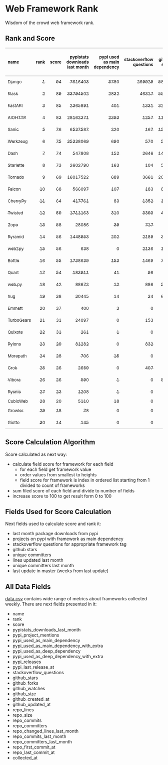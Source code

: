 # Web Framework Rank
Wisdom of the crowd web framework rank.

## Rank and Score
<sub>name</sub> | <sub>rank</sub> | <sub>score</sub> | <sub>pypistats downloads last month</sub> | <sub>pypi used as main dependency</sub> | <sub>stackoverflow questions</sub> | <sub>github stars</sub> | <sub>repo unique committers</sub> | <sub>repo changed lines last month</sub> | <sub>repo unique committers last month</sub> | <sub>repo last commit</sub>
:--- | ---: | ---: | ---: | ---: | ---: | ---: | ---: | ---: | ---: | ---:
[<sub>Django</sub>](https://github.com/django/django "first commit: 2005-07-13") | [<sub>1</sub>](# "  +0 last week") | [<sub>94</sub>](# "  -3 last week") | [<sub>7616403</sub>](# "  #5 in pypistats downloads last month -1.18% last week") | [<sub>3780</sub>](# "  #1 in pypi used as main dependency +0.29% last week") | [<sub>269929</sub>](# "  #1 in stackoverflow questions +0.17% last week") | [<sub>58299</sub>](# "  #1 in github stars +0.24% last week") | [<sub>2523</sub>](# "  #1 in repo unique committers +0.16% last week") | [<sub>5690</sub>](# "  #3 in repo changed lines last month +64.5% last week") | [<sub>39</sub>](# "  #1 in repo unique committers last month +5.41% last week") | [<sub>2021-07-02</sub>](# "▼ #4 in repo last commit 1 week ago")
[<sub>Flask</sub>](https://github.com/pallets/flask "first commit: 2010-04-06; uses: Werkzeug") | [<sub>2</sub>](# "  +0 last week") | [<sub>89</sub>](# "  -4 last week") | [<sub>33794502</sub>](# "  #2 in pypistats downloads last month +13.53% last week") | [<sub>2832</sub>](# "  #2 in pypi used as main dependency +0.46% last week") | [<sub>46317</sub>](# "  #2 in stackoverflow questions +0.21% last week") | [<sub>55901</sub>](# "  #2 in github stars +0.13% last week") | [<sub>743</sub>](# "  #2 in repo unique committers +0.0% last week") | [<sub>418</sub>](# "  #10 in repo changed lines last month -15.73% last week") | [<sub>7</sub>](# "▼ #4 in repo unique committers last month -46.15% last week") | [<sub>2021-07-01</sub>](# "▼ #4 in repo last commit 1 week ago")
[<sub>FastAPI</sub>](https://github.com/tiangolo/fastapi "first commit: 2018-12-05; uses: Starlette") | [<sub>3</sub>](# "▲ +3 last week") | [<sub>85</sub>](# "▲ +11 last week") | [<sub>2365891</sub>](# "  #8 in pypistats downloads last month +2.97% last week") | [<sub>401</sub>](# "  #6 in pypi used as main dependency +2.56% last week") | [<sub>1331</sub>](# "  #10 in stackoverflow questions +3.02% last week") | [<sub>32578</sub>](# "  #3 in github stars +0.6% last week") | [<sub>239</sub>](# "  #10 in repo unique committers +3.46% last week") | [<sub>4773</sub>](# "▲ #4 in repo changed lines last month +942.14% last week") | [<sub>14</sub>](# "▲ #2 in repo unique committers last month +366.67% last week") | [<sub>2021-07-03</sub>](# "▲ #1 in repo last commit 1 week ago")
[<sub>AIOHTTP</sub>](https://github.com/aio-libs/aiohttp "first commit: 2013-10-01") | [<sub>4</sub>](# "▼ -1 last week") | [<sub>83</sub>](# "▼ -2 last week") | [<sub>28162371</sub>](# "  #3 in pypistats downloads last month +7.59% last week") | [<sub>2393</sub>](# "  #3 in pypi used as main dependency +0.72% last week") | [<sub>1257</sub>](# "  #11 in stackoverflow questions +0.32% last week") | [<sub>11367</sub>](# "  #7 in github stars +0.14% last week") | [<sub>610</sub>](# "  #3 in repo unique committers +0.0% last week") | [<sub>1520</sub>](# "▼ #8 in repo changed lines last month -1.23% last week") | [<sub>7</sub>](# "  #4 in repo unique committers last month +16.67% last week") | [<sub>2021-06-29</sub>](# "▲ #4 in repo last commit 1 week ago")
[<sub>Sanic</sub>](https://github.com/sanic-org/sanic "first commit: 2016-05-26") | [<sub>5</sub>](# "▼ -1 last week") | [<sub>76</sub>](# "▼ -2 last week") | [<sub>6537587</sub>](# "  #6 in pypistats downloads last month +26.12% last week") | [<sub>220</sub>](# "  #8 in pypi used as main dependency +0.0% last week") | [<sub>167</sub>](# "  #18 in stackoverflow questions +0.6% last week") | [<sub>15095</sub>](# "  #5 in github stars +0.08% last week") | [<sub>324</sub>](# "  #7 in repo unique committers +0.0% last week") | [<sub>1593</sub>](# "▼ #7 in repo changed lines last month +5.01% last week") | [<sub>6</sub>](# "▼ #6 in repo unique committers last month +0.0% last week") | [<sub>2021-06-27</sub>](# "▲ #4 in repo last commit 1 week ago")
[<sub>Werkzeug</sub>](https://github.com/pallets/werkzeug "first commit: 2007-05-04; used by: Flask and Quart") | [<sub>6</sub>](# "▲ +4 last week") | [<sub>75</sub>](# "▲ +5 last week") | [<sub>35338069</sub>](# "  #1 in pypistats downloads last month +12.81% last week") | [<sub>690</sub>](# "  #4 in pypi used as main dependency +0.44% last week") | [<sub>570</sub>](# "  #15 in stackoverflow questions +0.35% last week") | [<sub>5765</sub>](# "  #11 in github stars +0.1% last week") | [<sub>428</sub>](# "  #4 in repo unique committers +0.0% last week") | [<sub>64</sub>](# "▲ #12 in repo changed lines last month +1500.0% last week") | [<sub>2</sub>](# "▲ #11 in repo unique committers last month +0.0% last week") | [<sub>2021-07-01</sub>](# "▲ #4 in repo last commit 1 week ago")
[<sub>Dash</sub>](https://github.com/plotly/dash "first commit: 2015-04-10") | [<sub>7</sub>](# "  +0 last week") | [<sub>74</sub>](# "  +2 last week") | [<sub>547808</sub>](# "  #13 in pypistats downloads last month +1.0% last week") | [<sub>152</sub>](# "  #12 in pypi used as main dependency +1.33% last week") | [<sub>2646</sub>](# "  #5 in stackoverflow questions +1.69% last week") | [<sub>14788</sub>](# "  #6 in github stars +0.15% last week") | [<sub>94</sub>](# "  #17 in repo unique committers +0.0% last week") | [<sub>51874</sub>](# "  #1 in repo changed lines last month -49.94% last week") | [<sub>4</sub>](# "▼ #8 in repo unique committers last month +0.0% last week") | [<sub>2021-06-29</sub>](# "▲ #4 in repo last commit 1 week ago")
[<sub>Starlette</sub>](https://github.com/encode/starlette "first commit: 2018-06-25; used by: FastAPI") | [<sub>8</sub>](# "▲ +3 last week") | [<sub>73</sub>](# "▲ +4 last week") | [<sub>2602790</sub>](# "  #7 in pypistats downloads last month +4.41% last week") | [<sub>163</sub>](# "  #10 in pypi used as main dependency +0.62% last week") | [<sub>104</sub>](# "  #20 in stackoverflow questions +1.96% last week") | [<sub>5726</sub>](# "▲ #12 in github stars +0.4% last week") | [<sub>166</sub>](# "  #14 in repo unique committers +0.61% last week") | [<sub>2150</sub>](# "▲ #5 in repo changed lines last month +196.96% last week") | [<sub>9</sub>](# "  #3 in repo unique committers last month +28.57% last week") | [<sub>2021-07-03</sub>](# "▲ #1 in repo last commit 1 week ago")
[<sub>Tornado</sub>](https://github.com/tornadoweb/tornado "first commit: 2009-09-09") | [<sub>9</sub>](# "▼ -4 last week") | [<sub>69</sub>](# "▼ -7 last week") | [<sub>16017522</sub>](# "  #4 in pypistats downloads last month -0.38% last week") | [<sub>689</sub>](# "  #5 in pypi used as main dependency +0.44% last week") | [<sub>3661</sub>](# "  #3 in stackoverflow questions -0.05% last week") | [<sub>20051</sub>](# "  #4 in github stars +0.07% last week") | [<sub>426</sub>](# "  #5 in repo unique committers +0.0% last week") | [<sub>0</sub>](# "▼ #16 in repo changed lines last month -100.0% last week") | [<sub>0</sub>](# "▼ #16 in repo unique committers last month -100.0% last week") | [<sub>2021-05-30</sub>](# "▼ #16 in repo last commit 5 weeks ago")
[<sub>Falcon</sub>](https://github.com/falconry/falcon "first commit: 2012-12-06; used by: hug") | [<sub>10</sub>](# "▼ -1 last week") | [<sub>68</sub>](# "▼ -2 last week") | [<sub>566097</sub>](# "  #12 in pypistats downloads last month -0.86% last week") | [<sub>107</sub>](# "  #13 in pypi used as main dependency +0.0% last week") | [<sub>183</sub>](# "  #17 in stackoverflow questions +0.0% last week") | [<sub>8459</sub>](# "  #8 in github stars +0.08% last week") | [<sub>179</sub>](# "  #12 in repo unique committers +0.0% last week") | [<sub>9892</sub>](# "  #2 in repo changed lines last month +0.0% last week") | [<sub>2</sub>](# "▲ #11 in repo unique committers last month +0.0% last week") | [<sub>2021-06-26</sub>](# "▼ #4 in repo last commit 2 weeks ago")
[<sub>CherryPy</sub>](https://github.com/cherrypy/cherrypy "first commit: 2004-11-20") | [<sub>11</sub>](# "▲ +1 last week") | [<sub>64</sub>](# "▲ +4 last week") | [<sub>417761</sub>](# "  #14 in pypistats downloads last month +2.53% last week") | [<sub>83</sub>](# "  #14 in pypi used as main dependency +0.0% last week") | [<sub>1352</sub>](# "  #9 in stackoverflow questions +0.0% last week") | [<sub>1412</sub>](# "  #18 in github stars +0.28% last week") | [<sub>141</sub>](# "  #15 in repo unique committers +0.0% last week") | [<sub>55</sub>](# "▲ #14 in repo changed lines last month +19.57% last week") | [<sub>4</sub>](# "▼ #8 in repo unique committers last month +0.0% last week") | [<sub>2021-07-03</sub>](# "▲ #1 in repo last commit 1 week ago")
[<sub>Twisted</sub>](https://github.com/twisted/twisted "first commit: 2001-07-09") | [<sub>12</sub>](# "▼ -4 last week") | [<sub>59</sub>](# "▼ -13 last week") | [<sub>1711163</sub>](# "  #10 in pypistats downloads last month +0.23% last week") | [<sub>310</sub>](# "  #7 in pypi used as main dependency +0.32% last week") | [<sub>3393</sub>](# "  #4 in stackoverflow questions +0.0% last week") | [<sub>4292</sub>](# "  #15 in github stars +0.16% last week") | [<sub>262</sub>](# "  #9 in repo unique committers +0.0% last week") | [<sub>0</sub>](# "▼ #16 in repo changed lines last month -100.0% last week") | [<sub>0</sub>](# "▼ #16 in repo unique committers last month -100.0% last week") | [<sub>2021-06-01</sub>](# "▼ #16 in repo last commit 5 weeks ago")
[<sub>Zope</sub>](https://github.com/zopefoundation/Zope "first commit: 1996-06-17") | [<sub>13</sub>](# "▲ +1 last week") | [<sub>58</sub>](# "▲ +0 last week") | [<sub>28086</sub>](# "  #19 in pypistats downloads last month +1.91% last week") | [<sub>39</sub>](# "  #16 in pypi used as main dependency +0.0% last week") | [<sub>717</sub>](# "  #14 in stackoverflow questions +0.0% last week") | [<sub>265</sub>](# "  #24 in github stars +0.76% last week") | [<sub>171</sub>](# "  #13 in repo unique committers +0.0% last week") | [<sub>1820</sub>](# "▲ #6 in repo changed lines last month +22.31% last week") | [<sub>5</sub>](# "▼ #7 in repo unique committers last month +0.0% last week") | [<sub>2021-07-02</sub>](# "▲ #4 in repo last commit 1 week ago")
[<sub>Pyramid</sub>](https://github.com/Pylons/pyramid "first commit: 2008-07-04; used by: CubicWeb") | [<sub>14</sub>](# "▲ +1 last week") | [<sub>56</sub>](# "▲ +1 last week") | [<sub>1448953</sub>](# "  #11 in pypistats downloads last month -0.1% last week") | [<sub>202</sub>](# "  #9 in pypi used as main dependency +0.0% last week") | [<sub>2189</sub>](# "  #6 in stackoverflow questions +0.0% last week") | [<sub>3570</sub>](# "  #16 in github stars +0.11% last week") | [<sub>354</sub>](# "  #6 in repo unique committers +0.0% last week") | [<sub>0</sub>](# "▲ #16 in repo changed lines last month +100% last week") | [<sub>0</sub>](# "▲ #16 in repo unique committers last month +100% last week") | [<sub>2021-03-15</sub>](# "  #20 in repo last commit 16 weeks ago")
[<sub>web2py</sub>](https://github.com/web2py/web2py "first commit: 2011-11-23") | [<sub>15</sub>](# "▼ -2 last week") | [<sub>56</sub>](# "▼ -2 last week") | [<sub>638</sub>](# "▲ #25 in pypistats downloads last month -1.39% last week") | [<sub>0</sub>](# "  #25 in pypi used as main dependency +100% last week") | [<sub>2136</sub>](# "  #7 in stackoverflow questions +0.05% last week") | [<sub>1950</sub>](# "  #17 in github stars +0.0% last week") | [<sub>264</sub>](# "  #8 in repo unique committers +0.0% last week") | [<sub>1342</sub>](# "▼ #9 in repo changed lines last month +0.0% last week") | [<sub>2</sub>](# "▲ #11 in repo unique committers last month +0.0% last week") | [<sub>2021-06-26</sub>](# "▼ #4 in repo last commit 2 weeks ago")
[<sub>Bottle</sub>](https://github.com/bottlepy/bottle "first commit: 2009-06-30") | [<sub>16</sub>](# "  +0 last week") | [<sub>55</sub>](# "  +1 last week") | [<sub>1738639</sub>](# "  #9 in pypistats downloads last month -1.44% last week") | [<sub>153</sub>](# "  #11 in pypi used as main dependency +0.0% last week") | [<sub>1469</sub>](# "  #8 in stackoverflow questions +0.07% last week") | [<sub>7292</sub>](# "  #9 in github stars +0.12% last week") | [<sub>220</sub>](# "  #11 in repo unique committers +0.0% last week") | [<sub>0</sub>](# "▲ #16 in repo changed lines last month +100% last week") | [<sub>0</sub>](# "▲ #16 in repo unique committers last month +100% last week") | [<sub>2021-01-01</sub>](# "  #23 in repo last commit 27 weeks ago")
[<sub>Quart</sub>](https://gitlab.com/pgjones/quart "first commit: 2017-05-14; uses: Werkzeug") | [<sub>17</sub>](# "  +0 last week") | [<sub>54</sub>](# "  +1 last week") | [<sub>183911</sub>](# "  #15 in pypistats downloads last month +13.52% last week") | [<sub>41</sub>](# "  #15 in pypi used as main dependency +2.5% last week") | [<sub>98</sub>](# "  #21 in stackoverflow questions -1.01% last week") | [<sub>913</sub>](# "  #19 in github stars +0.22% last week") | [<sub>59</sub>](# "  #19 in repo unique committers +0.0% last week") | [<sub>221</sub>](# "▲ #11 in repo changed lines last month +11.06% last week") | [<sub>3</sub>](# "▼ #10 in repo unique committers last month +0.0% last week") | [<sub>2021-06-30</sub>](# "▲ #4 in repo last commit 1 week ago")
[<sub>web.py</sub>](https://github.com/webpy/webpy "first commit: 1970-01-01") | [<sub>18</sub>](# "  +0 last week") | [<sub>42</sub>](# "  +1 last week") | [<sub>88672</sub>](# "  #16 in pypistats downloads last month +7.97% last week") | [<sub>12</sub>](# "  #20 in pypi used as main dependency +0.0% last week") | [<sub>886</sub>](# "  #12 in stackoverflow questions +0.0% last week") | [<sub>5577</sub>](# "  #14 in github stars +0.05% last week") | [<sub>88</sub>](# "  #18 in repo unique committers +0.0% last week") | [<sub>0</sub>](# "▲ #16 in repo changed lines last month +100% last week") | [<sub>0</sub>](# "▲ #16 in repo unique committers last month +100% last week") | [<sub>2021-03-03</sub>](# "  #21 in repo last commit 18 weeks ago")
[<sub>hug</sub>](https://github.com/hugapi/hug "first commit: 2015-07-17; uses: Falcon") | [<sub>19</sub>](# "  +0 last week") | [<sub>38</sub>](# "  +0 last week") | [<sub>30445</sub>](# "  #18 in pypistats downloads last month +0.88% last week") | [<sub>14</sub>](# "  #19 in pypi used as main dependency +0.0% last week") | [<sub>34</sub>](# "  #22 in stackoverflow questions +0.0% last week") | [<sub>6514</sub>](# "  #10 in github stars +0.03% last week") | [<sub>123</sub>](# "  #16 in repo unique committers +0.0% last week") | [<sub>0</sub>](# "▲ #16 in repo changed lines last month +100% last week") | [<sub>0</sub>](# "▲ #16 in repo unique committers last month +100% last week") | [<sub>2020-08-10</sub>](# "  #25 in repo last commit 47 weeks ago")
[<sub>Emmett</sub>](https://github.com/emmett-framework/emmett "first commit: 2014-10-22") | [<sub>20</sub>](# "  +0 last week") | [<sub>37</sub>](# "  +0 last week") | [<sub>400</sub>](# "  #27 in pypistats downloads last month -6.76% last week") | [<sub>3</sub>](# "  #21 in pypi used as main dependency +0.0% last week") | [<sub>0</sub>](# "  #23 in stackoverflow questions +100% last week") | [<sub>665</sub>](# "  #22 in github stars +0.15% last week") | [<sub>21</sub>](# "  #25 in repo unique committers +0.0% last week") | [<sub>34</sub>](# "▲ #15 in repo changed lines last month -24.44% last week") | [<sub>1</sub>](# "▲ #14 in repo unique committers last month +0.0% last week") | [<sub>2021-06-29</sub>](# "▲ #4 in repo last commit 1 week ago")
[<sub>TurboGears</sub>](https://github.com/TurboGears/tg2 "first commit: 2007-06-27") | [<sub>21</sub>](# "▲ +1 last week") | [<sub>31</sub>](# "▲ +0 last week") | [<sub>24097</sub>](# "  #20 in pypistats downloads last month +1.12% last week") | [<sub>0</sub>](# "  #25 in pypi used as main dependency +100% last week") | [<sub>153</sub>](# "  #19 in stackoverflow questions +0.0% last week") | [<sub>765</sub>](# "  #20 in github stars +0.0% last week") | [<sub>35</sub>](# "  #22 in repo unique committers +0.0% last week") | [<sub>0</sub>](# "▲ #16 in repo changed lines last month +100% last week") | [<sub>0</sub>](# "▲ #16 in repo unique committers last month +100% last week") | [<sub>2021-05-26</sub>](# "  #18 in repo last commit 6 weeks ago")
[<sub>Quixote</sub>](https://github.com/nascheme/quixote "first commit: 2006-03-16") | [<sub>22</sub>](# "▼ -1 last week") | [<sub>31</sub>](# "▼ +0 last week") | [<sub>261</sub>](# "  #28 in pypistats downloads last month -2.97% last week") | [<sub>1</sub>](# "  #22 in pypi used as main dependency +0.0% last week") | [<sub>0</sub>](# "  #23 in stackoverflow questions +100% last week") | [<sub>71</sub>](# "  #27 in github stars +0.0% last week") | [<sub>6</sub>](# "  #27 in repo unique committers +0.0% last week") | [<sub>57</sub>](# "▲ #13 in repo changed lines last month -3.39% last week") | [<sub>1</sub>](# "▲ #14 in repo unique committers last month +0.0% last week") | [<sub>2021-06-13</sub>](# "▼ #15 in repo last commit 3 weeks ago")
[<sub>Pylons</sub>](https://github.com/Pylons/pylons "first commit: 2006-02-18") | [<sub>23</sub>](# "  +0 last week") | [<sub>29</sub>](# "  +0 last week") | [<sub>81282</sub>](# "  #17 in pypistats downloads last month +8.7% last week") | [<sub>0</sub>](# "  #25 in pypi used as main dependency +100% last week") | [<sub>832</sub>](# "  #13 in stackoverflow questions +0.0% last week") | [<sub>212</sub>](# "  #25 in github stars +0.0% last week") | [<sub>36</sub>](# "  #21 in repo unique committers +0.0% last week") | [<sub>0</sub>](# "▲ #16 in repo changed lines last month +100% last week") | [<sub>0</sub>](# "▲ #16 in repo unique committers last month +100% last week") | [<sub>2018-01-12</sub>](# "  #28 in repo last commit 182 weeks ago")
[<sub>Morepath</sub>](https://github.com/morepath/morepath "first commit: 2013-07-17") | [<sub>24</sub>](# "  +0 last week") | [<sub>28</sub>](# "  +0 last week") | [<sub>706</sub>](# "  #24 in pypistats downloads last month -16.55% last week") | [<sub>15</sub>](# "  #18 in pypi used as main dependency +0.0% last week") | [<sub>0</sub>](# "  #23 in stackoverflow questions +100% last week") | [<sub>387</sub>](# "  #23 in github stars +0.0% last week") | [<sub>27</sub>](# "  #23 in repo unique committers +0.0% last week") | [<sub>0</sub>](# "▲ #16 in repo changed lines last month +100% last week") | [<sub>0</sub>](# "▲ #16 in repo unique committers last month +100% last week") | [<sub>2021-04-18</sub>](# "  #19 in repo last commit 11 weeks ago")
[<sub>Grok</sub>](https://github.com/zopefoundation/grok "first commit: 2006-10-14") | [<sub>25</sub>](# "▲ +1 last week") | [<sub>26</sub>](# "▲ +0 last week") | [<sub>2659</sub>](# "  #22 in pypistats downloads last month +7.83% last week") | [<sub>0</sub>](# "  #25 in pypi used as main dependency +100% last week") | [<sub>407</sub>](# "  #16 in stackoverflow questions +0.0% last week") | [<sub>18</sub>](# "  #29 in github stars +0.0% last week") | [<sub>40</sub>](# "  #20 in repo unique committers +0.0% last week") | [<sub>0</sub>](# "▲ #16 in repo changed lines last month +100% last week") | [<sub>0</sub>](# "▲ #16 in repo unique committers last month +100% last week") | [<sub>2020-09-02</sub>](# "  #24 in repo last commit 44 weeks ago")
[<sub>Vibora</sub>](https://github.com/vibora-io/vibora "first commit: 2018-06-13") | [<sub>26</sub>](# "▼ -1 last week") | [<sub>26</sub>](# "▼ +0 last week") | [<sub>590</sub>](# "▼ #26 in pypistats downloads last month -9.23% last week") | [<sub>1</sub>](# "  #22 in pypi used as main dependency +0.0% last week") | [<sub>0</sub>](# "  #23 in stackoverflow questions +100% last week") | [<sub>5721</sub>](# "▼ #13 in github stars +0.02% last week") | [<sub>27</sub>](# "  #23 in repo unique committers +0.0% last week") | [<sub>0</sub>](# "▲ #16 in repo changed lines last month +100% last week") | [<sub>0</sub>](# "▲ #16 in repo unique committers last month +100% last week") | [<sub>2019-02-11</sub>](# "  #27 in repo last commit 125 weeks ago")
[<sub>Pycnic</sub>](https://github.com/nullism/pycnic "first commit: 2015-11-04") | [<sub>27</sub>](# "  +0 last week") | [<sub>23</sub>](# "  +1 last week") | [<sub>1208</sub>](# "  #23 in pypistats downloads last month -1.79% last week") | [<sub>1</sub>](# "  #22 in pypi used as main dependency +0.0% last week") | [<sub>0</sub>](# "  #23 in stackoverflow questions +100% last week") | [<sub>156</sub>](# "  #26 in github stars +0.0% last week") | [<sub>10</sub>](# "  #26 in repo unique committers +0.0% last week") | [<sub>0</sub>](# "▲ #16 in repo changed lines last month +100% last week") | [<sub>0</sub>](# "▲ #16 in repo unique committers last month +100% last week") | [<sub>2021-02-16</sub>](# "  #22 in repo last commit 20 weeks ago")
[<sub>CubicWeb</sub>](https://forge.extranet.logilab.fr/cubicweb/cubicweb "uses: Pyramid") | [<sub>28</sub>](# "  +0 last week") | [<sub>20</sub>](# "  +1 last week") | [<sub>5110</sub>](# "  #21 in pypistats downloads last month -0.47% last week") | [<sub>18</sub>](# "  #17 in pypi used as main dependency +0.0% last week") | [<sub>0</sub>](# "  #23 in stackoverflow questions +100% last week") | [<sub>0</sub>](# "  #30 in github stars +100% last week") | [<sub>0</sub>](# "  #30 in repo unique committers +100% last week") | [<sub>0</sub>](# "▲ #16 in repo changed lines last month +100% last week") | [<sub>0</sub>](# "▲ #16 in repo unique committers last month +100% last week") | [<sub></sub>](# "  #29 in repo last commit")
[<sub>Growler</sub>](https://github.com/pyGrowler/Growler "first commit: 2014-08-17") | [<sub>29</sub>](# "  +0 last week") | [<sub>18</sub>](# "  +1 last week") | [<sub>78</sub>](# "  #30 in pypistats downloads last month +34.48% last week") | [<sub>0</sub>](# "  #25 in pypi used as main dependency +100% last week") | [<sub>0</sub>](# "  #23 in stackoverflow questions +100% last week") | [<sub>685</sub>](# "  #21 in github stars +0.15% last week") | [<sub>6</sub>](# "  #27 in repo unique committers +0.0% last week") | [<sub>0</sub>](# "▲ #16 in repo changed lines last month +100% last week") | [<sub>0</sub>](# "▲ #16 in repo unique committers last month +100% last week") | [<sub>2020-03-08</sub>](# "  #26 in repo last commit 69 weeks ago")
[<sub>Giotto</sub>](https://github.com/priestc/giotto "first commit: 2012-02-26") | [<sub>30</sub>](# "  +0 last week") | [<sub>14</sub>](# "  +1 last week") | [<sub>145</sub>](# "  #29 in pypistats downloads last month +19.83% last week") | [<sub>0</sub>](# "  #25 in pypi used as main dependency +100% last week") | [<sub>0</sub>](# "  #23 in stackoverflow questions +100% last week") | [<sub>54</sub>](# "  #28 in github stars +0.0% last week") | [<sub>3</sub>](# "  #29 in repo unique committers +0.0% last week") | [<sub>0</sub>](# "▲ #16 in repo changed lines last month +100% last week") | [<sub>0</sub>](# "▲ #16 in repo unique committers last month +100% last week") | [<sub>2013-10-07</sub>](# "  #29 in repo last commit 404 weeks ago")

## Score Calculation Algorithm
Score calculated as next way:
- calculate field score for framework for each field
  - for each field get framework value
  - order values from smallest to heights
  - field score for framework is index in ordered list starting from 1 divided to count of frameworks
- sum filed score of each field and divide to number of fields
- increase score to 100 to get result form 0 to 100

## Fields Used for Score Calculation
Next fields used to calculate score and rank it:
- last month package downloads from pypi
- projects on pypi with framework as main dependency
- stackoverflow questions for appropriate framework tag
- github stars
- unique committers
- lines updated last month
- unique committers last month
- last update in master (weeks from last update)

## All Data Fields
[data.csv](data.csv) contains wide range of metrics about frameworks collected weekly.
There are next fields presented in it: 

- name
- rank
- score
- pypistats_downloads_last_month
- pypi_project_mentions
- pypi_used_as_main_dependency
- pypi_used_as_main_dependency_with_extra
- pypi_used_as_deep_dependency
- pypi_used_as_deep_dependency_with_extra
- pypi_releases
- pypi_last_release_at
- stackoverflow_questions
- github_stars
- github_forks
- github_watches
- github_size
- github_created_at
- github_updated_at
- repo_lines
- repo_size
- repo_commits
- repo_committers
- repo_changed_lines_last_month
- repo_commits_last_month
- repo_committers_last_month
- repo_first_commit_at
- repo_last_commit_at
- collected_at
